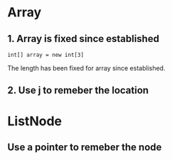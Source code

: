 # Array

## 1. Array is fixed since established

`int[] array = new int[3] `

The length has been fixed for array since established.

## 2. Use j to remeber the location 



# ListNode 

## Use a pointer to remeber the node

